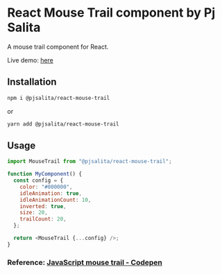 # React Mouse Trail component by Pj Salita

A mouse trail component for React.

Live demo: [here](https://pjsalita.github.io/react-mouse-trail)

## Installation

```bash
npm i @pjsalita/react-mouse-trail
```

or

```bash
yarn add @pjsalita/react-mouse-trail
```

## Usage

```js
import MouseTrail from "@pjsalita/react-mouse-trail";

function MyComponent() {
  const config = {
    color: "#000000",
    idleAnimation: true,
    idleAnimationCount: 10,
    inverted: true,
    size: 20,
    trailCount: 20,
  };

  return <MouseTrail {...config} />;
}
```

### Reference: [JavaScript mouse trail - Codepen](https://codepen.io/falldowngoboone/pen/PwzPYv)
